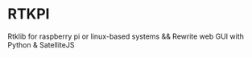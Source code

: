 # RTKPI
Rtklib for raspberry pi or linux-based systems &amp;&amp; Rewrite web GUI with Python &amp; SatelliteJS
